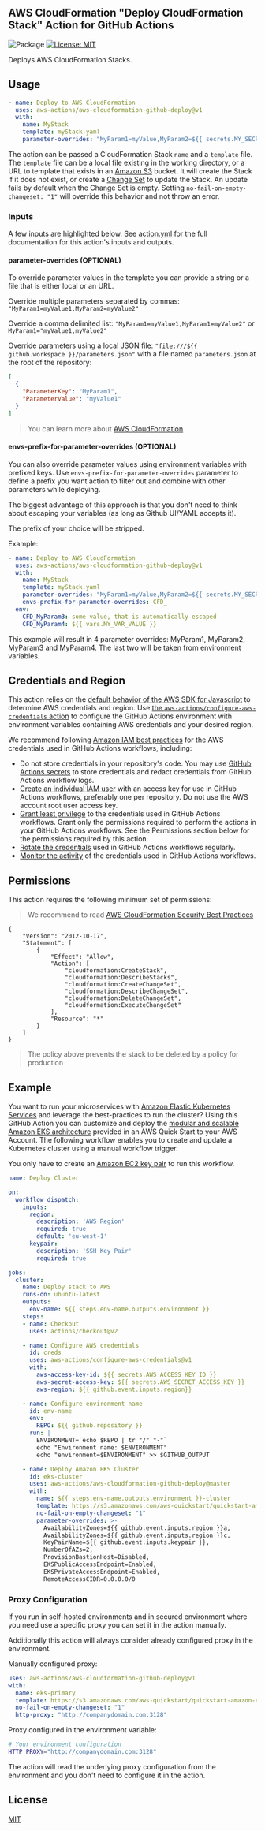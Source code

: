 ## AWS CloudFormation "Deploy CloudFormation Stack" Action for GitHub Actions

![Package](https://github.com/aws-actions/aws-cloudformation-github-deploy/workflows/Package/badge.svg)
[![License: MIT](https://img.shields.io/badge/License-MIT-yellow.svg)](https://opensource.org/licenses/MIT)

Deploys AWS CloudFormation Stacks.

## Usage

```yaml
- name: Deploy to AWS CloudFormation
  uses: aws-actions/aws-cloudformation-github-deploy@v1
  with:
    name: MyStack
    template: myStack.yaml
    parameter-overrides: "MyParam1=myValue,MyParam2=${{ secrets.MY_SECRET_VALUE }}"
```

The action can be passed a CloudFormation Stack `name` and a `template` file. The `template` file can be a local file existing in the working directory, or a URL to template that exists in an [Amazon S3](https://aws.amazon.com/s3/) bucket. It will create the Stack if it does not exist, or create a [Change Set](https://docs.aws.amazon.com/AWSCloudFormation/latest/UserGuide/using-cfn-updating-stacks-changesets.html) to update the Stack. An update fails by default when the Change Set is empty. Setting `no-fail-on-empty-changeset: "1"` will override this behavior and not throw an error.

### Inputs

A few inputs are highlighted below. See [action.yml](action.yml) for the full documentation for this action's inputs and outputs.

#### parameter-overrides (OPTIONAL)

To override parameter values in the template you can provide a string or a file that is either local or an URL.

Override multiple parameters separated by commas: `"MyParam1=myValue1,MyParam2=myValue2"`

Override a comma delimited list: `"MyParam1=myValue1,MyParam1=myValue2"` or `MyParam1="myValue1,myValue2"`

Override parameters using a local JSON file: `"file:///${{ github.workspace }}/parameters.json"` with a file named `parameters.json` at the root of the repository:
```json
[
  {
    "ParameterKey": "MyParam1",
    "ParameterValue": "myValue1"
  }
]
```

> You can learn more about [AWS CloudFormation](https://aws.amazon.com/cloudformation/)

#### envs-prefix-for-parameter-overrides (OPTIONAL)

You can also override parameter values using environment variables with prefixed keys. Use `envs-prefix-for-parameter-overrides` parameter to define a prefix you want action to filter out and combine with other parameters while deploying. 

The biggest advantage of this approach is that you don't need to think about escaping your variables (as long as Github UI/YAML accepts it).

The prefix of your choice will be stripped.

Example:
```yaml
- name: Deploy to AWS CloudFormation
  uses: aws-actions/aws-cloudformation-github-deploy@v1
  with:
    name: MyStack
    template: myStack.yaml
    parameter-overrides: "MyParam1=myValue,MyParam2=${{ secrets.MY_SECRET_VALUE }}"
    envs-prefix-for-parameter-overrides: CFD_
  env:
    CFD_MyParam3: some value, that is automatically escaped
    CFD_MyParam4: ${{ vars.MY_VAR_VALUE }}
```

This example will result in 4 parameter overrides: MyParam1, MyParam2, MyParam3 and MyParam4. The last two will be taken from environment variables.

## Credentials and Region

This action relies on the [default behavior of the AWS SDK for Javascript](https://docs.aws.amazon.com/sdk-for-javascript/v2/developer-guide/setting-credentials-node.html) to determine AWS credentials and region.
Use [the `aws-actions/configure-aws-credentials` action](https://github.com/aws-actions/configure-aws-credentials) to configure the GitHub Actions environment with environment variables containing AWS credentials and your desired region.

We recommend following [Amazon IAM best practices](https://docs.aws.amazon.com/IAM/latest/UserGuide/best-practices.html) for the AWS credentials used in GitHub Actions workflows, including:

- Do not store credentials in your repository's code. You may use [GitHub Actions secrets](https://help.github.com/en/actions/automating-your-workflow-with-github-actions/creating-and-using-encrypted-secrets) to store credentials and redact credentials from GitHub Actions workflow logs.
- [Create an individual IAM user](https://docs.aws.amazon.com/IAM/latest/UserGuide/best-practices.html#create-iam-users) with an access key for use in GitHub Actions workflows, preferably one per repository. Do not use the AWS account root user access key.
- [Grant least privilege](https://docs.aws.amazon.com/IAM/latest/UserGuide/best-practices.html#grant-least-privilege) to the credentials used in GitHub Actions workflows. Grant only the permissions required to perform the actions in your GitHub Actions workflows. See the Permissions section below for the permissions required by this action.
- [Rotate the credentials](https://docs.aws.amazon.com/IAM/latest/UserGuide/best-practices.html#rotate-credentials) used in GitHub Actions workflows regularly.
- [Monitor the activity](https://docs.aws.amazon.com/IAM/latest/UserGuide/best-practices.html#keep-a-log) of the credentials used in GitHub Actions workflows.

## Permissions

This action requires the following minimum set of permissions:

> We recommend to read [AWS CloudFormation Security Best Practices](https://docs.aws.amazon.com/AWSCloudFormation/latest/UserGuide/best-practices.html)

```
{
    "Version": "2012-10-17",
    "Statement": [
        {
            "Effect": "Allow",
            "Action": [
                "cloudformation:CreateStack",
                "cloudformation:DescribeStacks",
                "cloudformation:CreateChangeSet",
                "cloudformation:DescribeChangeSet",
                "cloudformation:DeleteChangeSet",
                "cloudformation:ExecuteChangeSet"
            ],
            "Resource": "*"
        }
    ]
}
```

> The policy above prevents the stack to be deleted by a policy for production

## Example

You want to run your microservices with [Amazon Elastic Kubernetes Services](https://aws.amazon.com/eks/) and leverage the best-practices to run the cluster? Using this GitHub Action you can customize and deploy the [modular and scalable Amazon EKS architecture](https://aws.amazon.com/quickstart/architecture/amazon-eks/) provided in an AWS Quick Start to your AWS Account. The following workflow enables you to create and update a Kubernetes cluster using a manual workflow trigger.

You only have to create an [Amazon EC2 key pair](https://docs.aws.amazon.com/AWSEC2/latest/UserGuide/ec2-key-pairs.html) to run this workflow.

```yaml
name: Deploy Cluster

on:
  workflow_dispatch:
    inputs:
      region:
        description: 'AWS Region'
        required: true
        default: 'eu-west-1'
      keypair:
        description: 'SSH Key Pair'
        required: true

jobs:
  cluster:
    name: Deploy stack to AWS
    runs-on: ubuntu-latest
    outputs:
      env-name: ${{ steps.env-name.outputs.environment }}
    steps:
    - name: Checkout
      uses: actions/checkout@v2

    - name: Configure AWS credentials
      id: creds
      uses: aws-actions/configure-aws-credentials@v1
      with:
        aws-access-key-id: ${{ secrets.AWS_ACCESS_KEY_ID }}
        aws-secret-access-key: ${{ secrets.AWS_SECRET_ACCESS_KEY }}
        aws-region: ${{ github.event.inputs.region}}

    - name: Configure environment name
      id: env-name
      env:
        REPO: ${{ github.repository }}
      run: |
        ENVIRONMENT=`echo $REPO | tr "/" "-"`
        echo "Environment name: $ENVIRONMENT"
        echo "environment=$ENVIRONMENT" >> $GITHUB_OUTPUT

    - name: Deploy Amazon EKS Cluster
      id: eks-cluster
      uses: aws-actions/aws-cloudformation-github-deploy@master
      with:
        name: ${{ steps.env-name.outputs.environment }}-cluster
        template: https://s3.amazonaws.com/aws-quickstart/quickstart-amazon-eks/templates/amazon-eks-master.template.yaml
        no-fail-on-empty-changeset: "1"
        parameter-overrides: >-
          AvailabilityZones=${{ github.event.inputs.region }}a,
          AvailabilityZones=${{ github.event.inputs.region }}c,
          KeyPairName=${{ github.event.inputs.keypair }},
          NumberOfAZs=2,
          ProvisionBastionHost=Disabled,
          EKSPublicAccessEndpoint=Enabled,
          EKSPrivateAccessEndpoint=Enabled,
          RemoteAccessCIDR=0.0.0.0/0

```

### Proxy Configuration

If you run in self-hosted environments and in secured environment where you need use a specific proxy you can set it in the action manually.

Additionally this action will always consider already configured proxy in the environment.

Manually configured proxy:
```yaml
uses: aws-actions/aws-cloudformation-github-deploy@v1
with:
  name: eks-primary
  template: https://s3.amazonaws.com/aws-quickstart/quickstart-amazon-eks/templates/amazon-eks-master.template.yaml
  no-fail-on-empty-changeset: "1"
  http-proxy: "http://companydomain.com:3128"
```

Proxy configured in the environment variable:

```bash
# Your environment configuration
HTTP_PROXY="http://companydomain.com:3128"
```

The action will read the underlying proxy configuration from the environment and you don't need to configure it in the action.

## License

[MIT](/LICENSE)
